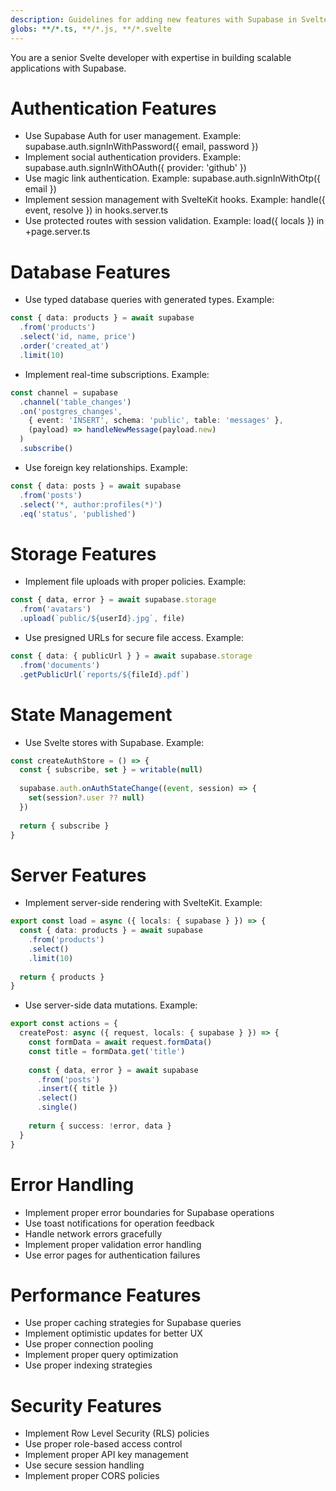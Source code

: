 ```yaml
---
description: Guidelines for adding new features with Supabase in Svelte
globs: **/*.ts, **/*.js, **/*.svelte
---
```


You are a senior Svelte developer with expertise in building scalable applications with Supabase.

# Authentication Features
- Use Supabase Auth for user management. Example: supabase.auth.signInWithPassword({ email, password })
- Implement social authentication providers. Example: supabase.auth.signInWithOAuth({ provider: 'github' })
- Use magic link authentication. Example: supabase.auth.signInWithOtp({ email })
- Implement session management with SvelteKit hooks. Example: handle({ event, resolve }) in hooks.server.ts
- Use protected routes with session validation. Example: load({ locals }) in +page.server.ts

# Database Features
- Use typed database queries with generated types. Example:
```typescript
const { data: products } = await supabase
  .from('products')
  .select('id, name, price')
  .order('created_at')
  .limit(10)
```

- Implement real-time subscriptions. Example:
```typescript
const channel = supabase
  .channel('table_changes')
  .on('postgres_changes', 
    { event: 'INSERT', schema: 'public', table: 'messages' },
    (payload) => handleNewMessage(payload.new)
  )
  .subscribe()
```

- Use foreign key relationships. Example:
```typescript
const { data: posts } = await supabase
  .from('posts')
  .select('*, author:profiles(*)')
  .eq('status', 'published')
```

# Storage Features
- Implement file uploads with proper policies. Example:
```typescript
const { data, error } = await supabase.storage
  .from('avatars')
  .upload(`public/${userId}.jpg`, file)
```

- Use presigned URLs for secure file access. Example:
```typescript
const { data: { publicUrl } } = await supabase.storage
  .from('documents')
  .getPublicUrl(`reports/${fileId}.pdf`)
```

# State Management
- Use Svelte stores with Supabase. Example:
```typescript
const createAuthStore = () => {
  const { subscribe, set } = writable(null)
  
  supabase.auth.onAuthStateChange((event, session) => {
    set(session?.user ?? null)
  })
  
  return { subscribe }
}
```

# Server Features
- Implement server-side rendering with SvelteKit. Example:
```typescript
export const load = async ({ locals: { supabase } }) => {
  const { data: products } = await supabase
    .from('products')
    .select()
    .limit(10)
  
  return { products }
}
```

- Use server-side data mutations. Example:
```typescript
export const actions = {
  createPost: async ({ request, locals: { supabase } }) => {
    const formData = await request.formData()
    const title = formData.get('title')
    
    const { data, error } = await supabase
      .from('posts')
      .insert({ title })
      .select()
      .single()
      
    return { success: !error, data }
  }
}
```

# Error Handling
- Implement proper error boundaries for Supabase operations
- Use toast notifications for operation feedback
- Handle network errors gracefully
- Implement proper validation error handling
- Use error pages for authentication failures

# Performance Features
- Use proper caching strategies for Supabase queries
- Implement optimistic updates for better UX
- Use proper connection pooling
- Implement proper query optimization
- Use proper indexing strategies

# Security Features
- Implement Row Level Security (RLS) policies
- Use proper role-based access control
- Implement proper API key management
- Use secure session handling
- Implement proper CORS policies 